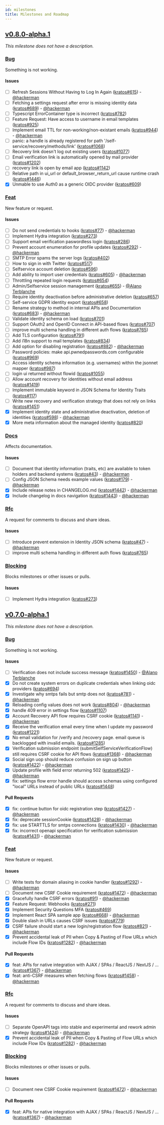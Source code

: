 ```yaml
---
id: milestones
title: Milestones and Roadmap
---
```


## [v0.8.0-alpha.1](https://github.com/ory/kratos/milestone/10)

_This milestone does not have a description._

### [Bug](https://github.com/ory/kratos/labels/bug)

Something is not working.

#### Issues

- [ ] Refresh Sessions Without Having to Log In Again
      ([kratos#615](https://github.com/ory/kratos/issues/615)) -
      [@hackerman](https://github.com/aeneasr)
- [ ] Fetching a settings request after error is missing identity data
      ([kratos#689](https://github.com/ory/kratos/issues/689)) -
      [@hackerman](https://github.com/aeneasr)
- [ ] Typescript ErrorContainer type is incorrect
      ([kratos#782](https://github.com/ory/kratos/issues/782))
- [ ] Feature Request: Have access to username in email templates
      ([kratos#925](https://github.com/ory/kratos/issues/925))
- [ ] Implement email TTL for non-working/non-existant emails
      ([kratos#944](https://github.com/ory/kratos/issues/944)) -
      [@hackerman](https://github.com/aeneasr)
- [ ] panic: a handle is already registered for path
      '/self-service/recovery/methods/link'
      ([kratos#1068](https://github.com/ory/kratos/issues/1068))
- [ ] Recovery link doesn't log out existing users
      ([kratos#1077](https://github.com/ory/kratos/issues/1077))
- [ ] Email verification link is automatically opened by mail provider
      ([kratos#1202](https://github.com/ory/kratos/issues/1202))
- [ ] recovery link is open by email app
      ([kratos#1142](https://github.com/ory/kratos/issues/1142))
- [ ] Relative path in ui_url or default_browser_return_url cause runtime crash
      ([kratos#1446](https://github.com/ory/kratos/issues/1446))
- [x] Unmable to use Auth0 as a generic OIDC provider
      ([kratos#609](https://github.com/ory/kratos/issues/609))

### [Feat](https://github.com/ory/kratos/labels/feat)

New feature or request.

#### Issues

- [ ] Do not send credentials to hooks
      ([kratos#77](https://github.com/ory/kratos/issues/77)) -
      [@hackerman](https://github.com/aeneasr)
- [ ] Implement Hydra integration
      ([kratos#273](https://github.com/ory/kratos/issues/273))
- [ ] Support email verification paswordless login
      ([kratos#286](https://github.com/ory/kratos/issues/286))
- [ ] Prevent account enumeration for profile updates
      ([kratos#292](https://github.com/ory/kratos/issues/292)) -
      [@hackerman](https://github.com/aeneasr)
- [ ] SMTP Error spams the server logs
      ([kratos#402](https://github.com/ory/kratos/issues/402))
- [ ] How to sign in with Twitter
      ([kratos#517](https://github.com/ory/kratos/issues/517))
- [ ] Selfservice account deletion
      ([kratos#596](https://github.com/ory/kratos/issues/596))
- [ ] Add ability to import user credentials
      ([kratos#605](https://github.com/ory/kratos/issues/605)) -
      [@hackerman](https://github.com/aeneasr)
- [ ] Throttling repeated login requests
      ([kratos#654](https://github.com/ory/kratos/issues/654))
- [ ] Admin/Selfservice session management
      ([kratos#655](https://github.com/ory/kratos/issues/655)) -
      [@Alano Terblanche](https://github.com/Benehiko)
- [ ] Require identity deactivation before administrative deletion
      ([kratos#657](https://github.com/ory/kratos/issues/657))
- [ ] Self-service GDPR identity export
      ([kratos#658](https://github.com/ory/kratos/issues/658))
- [ ] Rename strategy to method in internal APIs and Documentation
      ([kratos#683](https://github.com/ory/kratos/issues/683)) -
      [@hackerman](https://github.com/aeneasr)
- [ ] Validate identity schema on load
      ([kratos#701](https://github.com/ory/kratos/issues/701))
- [ ] Support OAuth2 and OpenID Connect in API-based flows
      ([kratos#707](https://github.com/ory/kratos/issues/707))
- [ ] improve multi schema handling in different auth flows
      ([kratos#765](https://github.com/ory/kratos/issues/765))
- [ ] Add TLS configuration
      ([kratos#791](https://github.com/ory/kratos/issues/791))
- [ ] Add i18n support to mail templates
      ([kratos#834](https://github.com/ory/kratos/issues/834))
- [ ] Add option for disabling registration
      ([kratos#882](https://github.com/ory/kratos/issues/882)) -
      [@hackerman](https://github.com/aeneasr)
- [ ] Password policies: make api.pwnedpasswords.com configurable
      ([kratos#969](https://github.com/ory/kratos/issues/969))
- [ ] Access identity schema information (e.g. usernames) within the jsonnet
      mapper ([kratos#987](https://github.com/ory/kratos/issues/987))
- [ ] login ui returned without flowid
      ([kratos#1055](https://github.com/ory/kratos/issues/1055))
- [ ] Allow account recovery for identities without email address
      ([kratos#1419](https://github.com/ory/kratos/issues/1419))
- [ ] Implement immutable keyword in JSON Schema for Identity Traits
      ([kratos#117](https://github.com/ory/kratos/issues/117))
- [ ] Write new recovery and verification strategy that does not rely on links
      ([kratos#1451](https://github.com/ory/kratos/issues/1451))
- [x] Implement identity state and administrative deactivation, deletion of
      identities ([kratos#598](https://github.com/ory/kratos/issues/598)) -
      [@hackerman](https://github.com/aeneasr)
- [x] More meta information about the managed identity
      ([kratos#820](https://github.com/ory/kratos/issues/820))

### [Docs](https://github.com/ory/kratos/labels/docs)

Affects documentation.

#### Issues

- [ ] Document that identity information (traits, etc) are available to token
      holders and backend systems
      ([kratos#43](https://github.com/ory/kratos/issues/43)) -
      [@hackerman](https://github.com/aeneasr)
- [ ] Config JSON Schema needs example values
      ([kratos#179](https://github.com/ory/kratos/issues/179)) -
      [@hackerman](https://github.com/aeneasr)
- [x] Include release notes in CHANGELOG.md
      ([kratos#1442](https://github.com/ory/kratos/issues/1442)) -
      [@hackerman](https://github.com/aeneasr)
- [x] Include changelog in docs navigation
      ([kratos#1443](https://github.com/ory/kratos/issues/1443)) -
      [@hackerman](https://github.com/aeneasr)

### [Rfc](https://github.com/ory/kratos/labels/rfc)

A request for comments to discuss and share ideas.

#### Issues

- [ ] Introduce prevent extension in Identity JSON schema
      ([kratos#47](https://github.com/ory/kratos/issues/47)) -
      [@hackerman](https://github.com/aeneasr)
- [ ] improve multi schema handling in different auth flows
      ([kratos#765](https://github.com/ory/kratos/issues/765))

### [Blocking](https://github.com/ory/kratos/labels/blocking)

Blocks milestones or other issues or pulls.

#### Issues

- [ ] Implement Hydra integration
      ([kratos#273](https://github.com/ory/kratos/issues/273))

## [v0.7.0-alpha.1](https://github.com/ory/kratos/milestone/9)

_This milestone does not have a description._

### [Bug](https://github.com/ory/kratos/labels/bug)

Something is not working.

#### Issues

- [ ] Verification does not include success message
      ([kratos#1450](https://github.com/ory/kratos/issues/1450)) -
      [@Alano Terblanche](https://github.com/Benehiko)
- [x] Do not create system errors on duplicate credentials when linking oidc
      providers ([kratos#694](https://github.com/ory/kratos/issues/694))
- [x] Investigate why smtps fails but smtp does not
      ([kratos#781](https://github.com/ory/kratos/issues/781)) -
      [@hackerman](https://github.com/aeneasr)
- [x] Reloading config values does not work
      ([kratos#804](https://github.com/ory/kratos/issues/804)) -
      [@hackerman](https://github.com/aeneasr)
- [x] handle 409 error in settings flow
      ([kratos#1107](https://github.com/ory/kratos/issues/1107))
- [x] Account Recovery API flow requires CSRF cookie
      ([kratos#1141](https://github.com/ory/kratos/issues/1141)) -
      [@hackerman](https://github.com/aeneasr)
- [x] Receive the verification email every time when I update my password
      ([kratos#1221](https://github.com/ory/kratos/issues/1221))
- [x] No email validation for /verify and /recovery page. email queue is
      backlogged with invalid emails.
      ([kratos#1285](https://github.com/ory/kratos/issues/1285))
- [x] Verification submission endpoint (submitSelfServiceVerificationFlow) still
      requires CSRF cookie for API flows
      ([kratos#1368](https://github.com/ory/kratos/issues/1368)) -
      [@hackerman](https://github.com/aeneasr)
- [x] Social sign uop should reduce confusion on sign up button
      ([kratos#1422](https://github.com/ory/kratos/issues/1422)) -
      [@hackerman](https://github.com/aeneasr)
- [x] Update profile with field error returning 502
      ([kratos#1425](https://github.com/ory/kratos/issues/1425)) -
      [@hackerman](https://github.com/aeneasr)
- [x] fix: settings flow error handle should access schemas using configured
      "local" URLs instead of public URLs
      ([kratos#1448](https://github.com/ory/kratos/issues/1448))

#### Pull Requests

- [x] fix: continue button for oidc registration step
      ([kratos#1427](https://github.com/ory/kratos/pull/1427)) -
      [@hackerman](https://github.com/aeneasr)
- [x] fix: deprecate sessionCookie
      ([kratos#1428](https://github.com/ory/kratos/pull/1428)) -
      [@hackerman](https://github.com/aeneasr)
- [x] fix: use STARTTLS for smtps connections
      ([kratos#1430](https://github.com/ory/kratos/pull/1430)) -
      [@hackerman](https://github.com/aeneasr)
- [x] fix: incorrect openapi specification for verification submission
      ([kratos#1431](https://github.com/ory/kratos/pull/1431)) -
      [@hackerman](https://github.com/aeneasr)

### [Feat](https://github.com/ory/kratos/labels/feat)

New feature or request.

#### Issues

- [ ] Write tests for domain aliasing in cookie handler
      ([kratos#1292](https://github.com/ory/kratos/issues/1292)) -
      [@hackerman](https://github.com/aeneasr)
- [ ] Document new CSRF Cookie requirement
      ([kratos#1472](https://github.com/ory/kratos/issues/1472)) -
      [@hackerman](https://github.com/aeneasr)
- [x] Gracefully handle CSRF errors
      ([kratos#91](https://github.com/ory/kratos/issues/91)) -
      [@hackerman](https://github.com/aeneasr)
- [x] Feature Request: Webhooks
      ([kratos#271](https://github.com/ory/kratos/issues/271))
- [x] Implement Security Questions MFA
      ([kratos#469](https://github.com/ory/kratos/issues/469))
- [x] Implement React SPA sample app
      ([kratos#668](https://github.com/ory/kratos/issues/668)) -
      [@hackerman](https://github.com/aeneasr)
- [x] Double slash in URLs causes CSRF issues
      ([kratos#779](https://github.com/ory/kratos/issues/779))
- [x] CSRF failure should start a new login/registration flow
      ([kratos#821](https://github.com/ory/kratos/issues/821)) -
      [@hackerman](https://github.com/aeneasr)
- [x] Prevent accidental leak of PII when Copy & Pasting of Flow URLs which
      include Flow IDs
      ([kratos#1282](https://github.com/ory/kratos/issues/1282)) -
      [@hackerman](https://github.com/aeneasr)

#### Pull Requests

- [x] feat: APIs for native integration with AJAX / SPAs / ReactJS / NextJS /
      ... ([kratos#1367](https://github.com/ory/kratos/pull/1367)) -
      [@hackerman](https://github.com/aeneasr)
- [x] feat: anti-CSRF measures when fetching flows
      ([kratos#1458](https://github.com/ory/kratos/pull/1458)) -
      [@hackerman](https://github.com/aeneasr)

### [Rfc](https://github.com/ory/kratos/labels/rfc)

A request for comments to discuss and share ideas.

#### Issues

- [ ] Separate OpenAPI tags into stable and experimental and rework admin
      strategy ([kratos#1424](https://github.com/ory/kratos/issues/1424)) -
      [@hackerman](https://github.com/aeneasr)
- [x] Prevent accidental leak of PII when Copy & Pasting of Flow URLs which
      include Flow IDs
      ([kratos#1282](https://github.com/ory/kratos/issues/1282)) -
      [@hackerman](https://github.com/aeneasr)

### [Blocking](https://github.com/ory/kratos/labels/blocking)

Blocks milestones or other issues or pulls.

#### Issues

- [ ] Document new CSRF Cookie requirement
      ([kratos#1472](https://github.com/ory/kratos/issues/1472)) -
      [@hackerman](https://github.com/aeneasr)

#### Pull Requests

- [x] feat: APIs for native integration with AJAX / SPAs / ReactJS / NextJS /
      ... ([kratos#1367](https://github.com/ory/kratos/pull/1367)) -
      [@hackerman](https://github.com/aeneasr)
